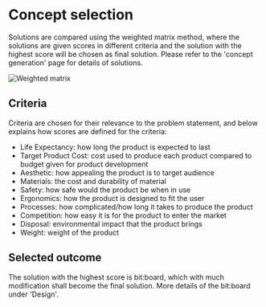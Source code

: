 # Concept selection
Solutions are compared using the weighted matrix method, where the solutions are given scores in different criteria and the solution with the highest score will be chosen as final solution. Please refer to the 'concept generation' page for details of solutions.

![Weighted matrix](https://raw.githubusercontent.com/t-tht/bitboard-docs/master/Images/selection.jpg)

## Criteria
Criteria are chosen for their relevance to the problem statement, and below explains how scores are defined for the criteria:
* Life Expectancy: how long the product is expected to last
* Target Product Cost: cost used to produce each product compared to budget given for product development
* Aesthetic: how appealing the product is to target audience
* Materials: the cost and durability of material
* Safety: how safe would the product be when in use
* Ergonomics: how the product is designed to fit the user
* Processes: how complicated/how long it takes to produce the product
* Competition: how easy it is for the product to enter the market
* Disposal: environmental impact that the product brings
* Weight: weight of the product

## Selected outcome
The solution with the highest score is bit:board, which with much modification shall become the final solution. More details of the bit:board under 'Design'.
